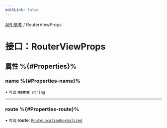```yaml
---
editLink: false
---
```


[API 参考](../index.md) / RouterViewProps

# 接口：RouterViewProps

## 属性 %{#Properties}%

### name %{#Properties-name}%

• `可选` **name**: `string`

___

### route %{#Properties-route}%

• `可选` **route**: [`RouteLocationNormalized`](RouteLocationNormalized.md)
